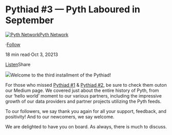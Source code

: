 Pythiad #3 — Pyth Laboured in September
=======================================

[![Pyth Network](https://miro.medium.com/v2/resize:fill:88:88/1*rdK3rHcWpkge6BRQRIwBjA.jpeg)](/?source=post_page-----d9e833383235--------------------------------)[Pyth Network](/?source=post_page-----d9e833383235--------------------------------)

·[Follow](https://medium.com/m/signin?actionUrl=https%3A%2F%2Fmedium.com%2F_%2Fsubscribe%2Fuser%2Ff55fccc0ad62&operation=register&redirect=https%3A%2F%2Fpythnetwork.medium.com%2Fpythiad-3-pyth-laboured-in-september-d9e833383235&user=Pyth+Network&userId=f55fccc0ad62&source=post_page-f55fccc0ad62----d9e833383235---------------------post_header-----------)

18 min read·Oct 3, 20213

[Listen](https://medium.com/m/signin?actionUrl=https%3A%2F%2Fmedium.com%2Fplans%3Fdimension%3Dpost_audio_button%26postId%3Dd9e833383235&operation=register&redirect=https%3A%2F%2Fpythnetwork.medium.com%2Fpythiad-3-pyth-laboured-in-september-d9e833383235&source=-----d9e833383235---------------------post_audio_button-----------)Share

![](https://miro.medium.com/v2/resize:fit:1400/1*0wp4P5izFvSa4OQx3ULi0A.png)Welcome to the third installment of the Pythiad!

For those who missed [Pythiad #1](/pythiad-1-the-journey-so-far-c4c951271805) & [Pythiad #2](/pythiad-2-liberating-first-party-data-a7ccb865ed62), be sure to check them outon our Medium page. We covered just about the entire history of Pyth, from our ‘hello world’ moment to our various partners, including the impressive growth of our data providers and partner projects utilizing the Pyth feeds.

To our followers, we say thank you again for all your support, feedback, and positivity! And to our newcomers, we say welcome.

We are delighted to have you on board. As always, there is much to discuss.

